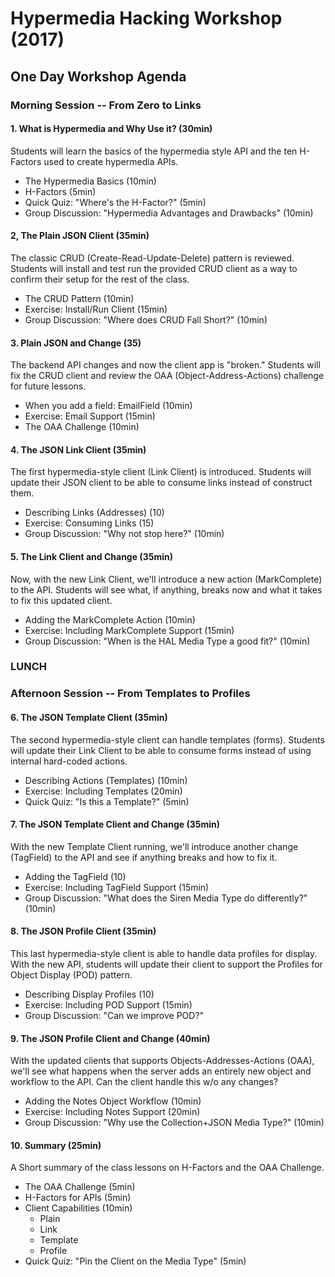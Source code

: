 # Hypermedia Hacking Workshop (2017)

## One Day Workshop Agenda 

### Morning Session -- From Zero to Links

#### 1. What is Hypermedia and Why Use it? (30min)
Students will learn the basics of the hypermedia style API and the ten H-Factors used to create hypermedia APIs.

 * The Hypermedia Basics (10min)
 * H-Factors (5min)
 * Quick Quiz: "Where's the H-Factor?" (5min)
 * Group Discussion: "Hypermedia Advantages and Drawbacks" (10min)

#### 2, The Plain JSON Client (35min)
The classic CRUD (Create-Read-Update-Delete) pattern is reviewed. Students will install and test run the provided CRUD client as a way to confirm their setup for the rest of the class.

 * The CRUD Pattern (10min)
 * Exercise: Install/Run Client (15min)
 * Group Discussion: "Where does CRUD Fall Short?" (10min)

#### 3. Plain JSON and Change (35)
The backend API changes and now the client app is "broken." Students will fix the CRUD client and review the OAA (Object-Address-Actions) challenge for future lessons.

 * When you add a field: EmailField (10min)
 * Exercise: Email Support (15min)
 * The OAA Challenge (10min)


#### 4. The JSON Link Client (35min)
The first hypermedia-style client (Link Client) is introduced. Students will update their JSON client to be able to consume links instead of construct them.

 * Describing Links (Addresses) (10)
 * Exercise: Consuming Links (15)
 * Group Discussion: "Why not stop here?" (10min)


#### 5. The Link Client and Change (35min)
Now, with the new Link Client, we'll introduce a new action (MarkComplete) to the API. Students will see what, if anything, breaks now and what it takes to fix this updated client.

 * Adding the MarkComplete Action (10min)
 * Exercise: Including MarkComplete Support (15min)
 * Group Discussion: "When is the HAL Media Type a good fit?" (10min)

### LUNCH

### Afternoon Session -- From Templates to Profiles

#### 6. The JSON Template Client (35min)
The second hypermedia-style client can handle templates (forms). Students will update their Link Client to be able to consume forms instead of using internal hard-coded actions.

 * Describing Actions (Templates) (10min)
 * Exercise: Including Templates (20min)
 * Quick Quiz: "Is this a Template?" (5min)

#### 7. The JSON Template Client and Change (35min)
With the new Template Client running, we'll introduce another change (TagField) to the API and see if anything breaks and how to fix it.

 * Adding the TagField (10)
 * Exercise: Including TagField Support (15min)
 * Group Discussion: "What does the Siren Media Type do differently?" (10min)

#### 8. The JSON Profile Client (35min)
This last hypermedia-style client is able to handle data profiles for display. With the new API, students will update their client to support the Profiles for Object Display (POD) pattern.

 * Describing Display Profiles (10)
 * Exercise: Including POD Support (15min)
 * Group Discussion: "Can we improve POD?"

#### 9. The JSON Profile Client and Change (40min)
With the updated clients that supports Objects-Addresses-Actions (OAA), we'll see what happens when the server adds an entirely new object and workflow to the API. Can the client handle this w/o any changes?

 * Adding the Notes Object Workflow (10min)
 * Exercise: Including Notes Support (20min)
 * Group Discussion: "Why use the Collection+JSON Media Type?" (10min)


#### 10. Summary (25min)
A Short summary of the class lessons on H-Factors and the OAA Challenge.

 * The OAA Challenge (5min)
 * H-Factors for APIs (5min)
 * Client Capabilities (10min)
   * Plain
   * Link
   * Template
   * Profile
 * Quick Quiz: "Pin the Client on the Media Type" (5min)

